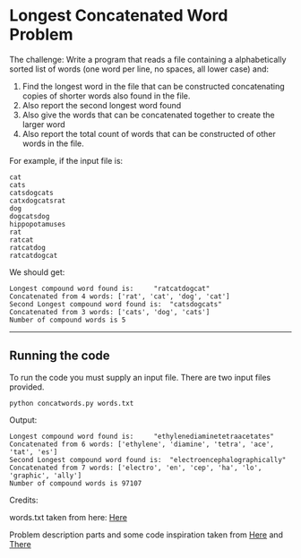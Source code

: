 # Longest Concatenated Word Problem
The challenge:
Write a program that reads a file containing a alphabetically sorted list of words (one word per line, no spaces, all lower case) and:
1. Find the longest word in the file that can be constructed concatenating copies of shorter words also found in the file.
2. Also report the second longest word found
3. Also give the words that can be concatenated together to create the larger word
4. Also report the total count of words that can be constructed of other words in the file.

For example, if the input file is: 
```
cat
cats
catsdogcats
catxdogcatsrat
dog
dogcatsdog
hippopotamuses
rat
ratcat
ratcatdog
ratcatdogcat
```
We should get:
```
Longest compound word found is: 	"ratcatdogcat"
Concatenated from 4 words: ['rat', 'cat', 'dog', 'cat']
Second Longest compound word found is: 	"catsdogcats"
Concatenated from 3 words: ['cats', 'dog', 'cats']
Number of compound words is 5
```
___
## Running the code
To run the code you must supply an input file. There are two input files provided.
```
python concatwords.py words.txt
```
Output:
```
Longest compound word found is: 	"ethylenediaminetetraacetates"
Concatenated from 6 words: ['ethylene', 'diamine', 'tetra', 'ace', 'tat', 'es']
Second Longest compound word found is: 	"electroencephalographically"
Concatenated from 7 words: ['electro', 'en', 'cep', 'ha', 'lo', 'graphic', 'ally']
Number of compound words is 97107
```
Credits:

words.txt taken from here: [Here](https://github.com/davidkbainbridge/compound-words)

Problem description parts and some code inspiration taken from [Here](https://medium.com/@jessgreb01/longest-concatenated-word-algorithm-34934b864e3e#.apofgxqn9) and [There](http://www.ardendertat.com/2012/06/15/programming-interview-questions-28-longest-compound-word/)



